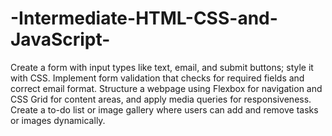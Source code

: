 # -Intermediate-HTML-CSS-and-JavaScript-
 Create a form with input types like text, email, and submit buttons; style it with CSS.
  Implement form validation that checks for required fields and correct email format.
  Structure a webpage using Flexbox for navigation and CSS Grid for
 content areas, and apply media queries for responsiveness.
  Create a to-do list or image gallery where users can add and remove tasks
 or images dynamically.
 

